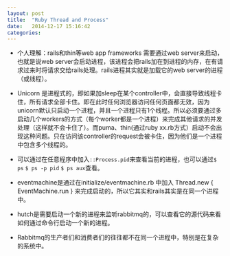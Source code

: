```yaml
---
layout: post
title:  "Ruby Thread and Process"
date:   2014-12-17 15:16:42
categories: 
---
```



* 个人理解：rails和thin等web app frameworks 需要通过web server来启动，也就是说web server会启动进程，该进程会把rails加在到进程的内存，在有请求过来时将请求交给rails处理。rails进程其实就是加载它的web server的进程（或线程）。

* Unicorn 是进程式的，即如果加sleep在某个controller中，会直接导致线程卡住，所有请求全部卡住。即在此时任何浏览器访问任何页面都无效，因为unicorn默认只启动一个进程，并且一个进程只有1个线程。所以必须要通过多启动几个workers的方式（每个worker都是一个进程）来完成其他请求的并发处理（这样就不会卡住了）。而puma、thin(通过ruby xx.rb方式）启动不会出现这种问题。只在访问该controller的request会被卡住，因为他们是一个进程中包含多个线程的。

* 可以通过在任意程序中加入`::Process.pid`来查看当前的进程，也可以通过`$ ps` `$ ps -p pid` `$ ps aux`查看。

* eventmachine是通过在initialize/eventmachine.rb 中加入 Thread.new { EventMachine.run } 来完成启动的，所以它其实和rails其实是在同一个进程中。

* hutch是需要启动一个新的进程来监听rabbitmq的，可以查看它的源代码来看如何通过命令行启动一个新的进程。

* Rabbitmq的生产者们和消费者们的往往都不在同一个进程中，特别是在复杂的系统中。

